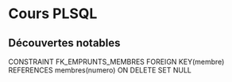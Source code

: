 # Cours PLSQL

## Découvertes notables

CONSTRAINT FK_EMPRUNTS_MEMBRES FOREIGN KEY(membre) REFERENCES membres(numero) ON DELETE SET NULL
